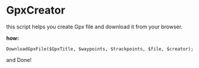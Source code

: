 # GpxCreator
this script helps you create Gpx file and download it from your browser.

**how:**
```objc
DownloadGpxFile($GpxTitle, $waypoints, $trackpoints, $file, $creator);
```
and Done!
